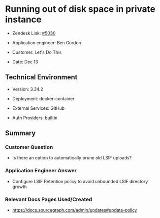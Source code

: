 

# Running out of disk space in private instance <!-- Ticket Title  Hint: include keywords to make it searchable -->



- Zendesk Link: [#5030](https://sourcegraph.zendesk.com/agent/tickets/5030)

- Application engineer: Ben Gordon

- Customer: Let's Do This <!-- Redact if this contains personally identifying information -->

- Date: Dec 13


<!-- Data populated from integration, speak to Ben Gordon or Michael Bali if not working -->

<!-- During Internal team trial, fill missing data manually (we are waiting for all data to sync) -->



## Technical Environment

- Version: ​3.34.2

- Deployment: docker-container

- External Services: GitHub

- Auth Providers: builtin



## Summary

### Customer Question

- Is there an option to automatically prune old LSIF uploads?

### Application Engineer Answer

- Configure LSIF Retention policy to avoid unbounded LSIF directory growth

### Relevant Docs Pages Used/Created
- https://docs.sourcegraph.com/admin/updates#update-policy
<!-- Once complete, upload a copy to https://github.com/sourcegraph/support-tools-internal/tree/main/resolved-tickets as a .md file -->
<!-- Name the file 5030.md -->
